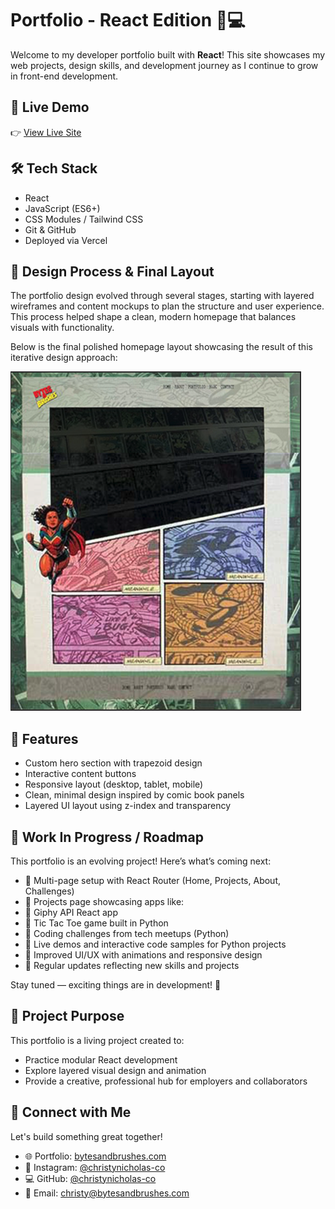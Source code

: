 # Portfolio - React Edition 🎨💻

Welcome to my developer portfolio built with **React**! This site showcases my web projects, design skills, and development journey as I continue to grow in front-end development.

## 🚀 Live Demo
👉 [View Live Site](https://bytesandbrushes.com)

## 🛠️ Tech Stack
- React
- JavaScript (ES6+)
- CSS Modules / Tailwind CSS
- Git & GitHub
- Deployed via Vercel


## 🎨 Design Process & Final Layout
The portfolio design evolved through several stages, starting with layered wireframes and content mockups to plan the structure and user experience. This process helped shape a clean, modern homepage that balances visuals with functionality.

Below is the final polished homepage layout showcasing the result of this iterative design approach:

![Final Portfolio Homepage](src/assets/images/final-portfolio-homepage.png)



## 📂 Features
- Custom hero section with trapezoid design
- Interactive content buttons
- Responsive layout (desktop, tablet, mobile)
- Clean, minimal design inspired by comic book panels
- Layered UI layout using z-index and transparency

## 🚧 Work In Progress / Roadmap
This portfolio is an evolving project! Here’s what’s coming next:
- 🔹 Multi-page setup with React Router (Home, Projects, About, Challenges)  
- 🔹 Projects page showcasing apps like:  
- 🔹 Giphy API React app  
- 🔹 Tic Tac Toe game built in Python  
- 🔹 Coding challenges from tech meetups (Python)  
- 🔹 Live demos and interactive code samples for Python projects  
- 🔹 Improved UI/UX with animations and responsive design  
- 🔹 Regular updates reflecting new skills and projects  


Stay tuned — exciting things are in development! 🚀


## 🎯 Project Purpose
This portfolio is a living project created to:
- Practice modular React development
- Explore layered visual design and animation
- Provide a creative, professional hub for employers and collaborators

## 🤝 Connect with Me
Let's build something great together!  
- 🌐 Portfolio: [bytesandbrushes.com](https://bytesandbrushes.com)  
- 📸 Instagram: [@christynicholas-co](https://instagram.com/christynicholas.co)  
- 💻 GitHub: [@christynicholas-co](https://github.com/christynicholas-co/portfolio-react)  
- 📧 Email: christy@bytesandbrushes.com 
